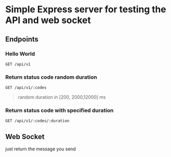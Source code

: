 # Simple Express server for testing the API and web socket

## Endpoints

### Hello World

`GET /api/v1`

### Return status code random duration

`GET /api/v1/:codes`
> random duration in [200, 2000,12000] ms

### Return status code with specified duration

`GET /api/v1/:codes/:duration`

## Web Socket

just return the message you send
